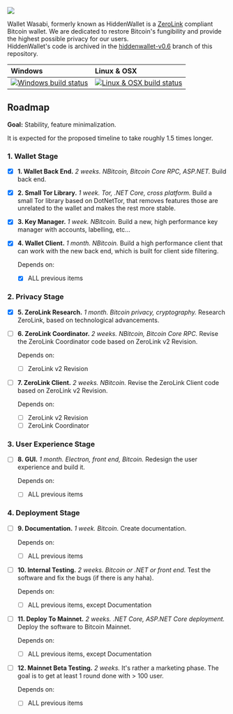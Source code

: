 ![](https://i.imgur.com/aSlAfNA.png)

Wallet Wasabi, formerly known as HiddenWallet is a [ZeroLink](https://github.com/nopara73/ZeroLink) compliant Bitcoin wallet. We are dedicated to restore Bitcoin's fungibility and provide the highest possible privacy for our users.  
HiddenWallet's code is archived in the [hiddenwallet-v0.6](https://github.com/zkSNACKs/WalletWasabi/tree/hiddenwallet-v0.6) branch of this repository.

| Windows | Linux & OSX
| :---- | :------ |
[![Windows build status][1]][2] | [![Linux & OSX build status][3]][4] |

[1]: https://ci.appveyor.com/api/projects/status/5om770ij8gnykqab?svg=true
[2]: https://ci.appveyor.com/project/nopara73/walletwasabi
[3]: https://travis-ci.org/nopara73/WalletWasabi.svg?branch=master
[4]: https://travis-ci.org/nopara73/WalletWasabi

## Roadmap

**Goal:** Stability, feature minimalization.

It is expected for the proposed timeline to take roughly 1.5 times longer.

### 1. Wallet Stage

- [x] **1. Wallet Back End.** *2 weeks. NBitcoin, Bitcoin Core RPC, ASP.NET.* Build back end.
- [x] **2. Small Tor Library.** *1 week. Tor, .NET Core, cross platform.* Build a small Tor library based on DotNetTor, that removes features those are unrelated to the wallet and makes the rest more stable.
- [x] **3. Key Manager.** *1 week. NBitcoin.* Build a new, high performance key manager with accounts, labelling, etc...
- [x] **4. Wallet Client.** *1 month. NBitcoin.* Build a high performance client that can work with the new back end, which is built for client side filtering.

  Depends on:
  - [x] ALL previous items
  
### 2. Privacy Stage

- [x] **5. ZeroLink Research.** *1 month. Bitcoin privacy, cryptography.* Research ZeroLink, based on technological advancements.
- [ ] **6. ZeroLink Coordinator.** *2 weeks. NBitcoin, Bitcoin Core RPC.* Revise the ZeroLink Coordinator code based on ZeroLink v2 Revision.

  Depends on:
  - [ ] ZeroLink v2 Revision
  
- [ ] **7. ZeroLink Client.** *2 weeks. NBitcoin.* Revise the ZeroLink Client code based on ZeroLink v2 Revision.

  Depends on:
  - [ ] ZeroLink v2 Revision
  - [ ] ZeroLink Coordinator

### 3. User Experience Stage

- [ ] **8. GUI.** *1 month. Electron, front end, Bitcoin.* Redesign the user experience and build it.

  Depends on:
  - [ ] ALL previous items
  
### 4. Deployment Stage
  
- [ ] **9. Documentation.** *1 week. Bitcoin.* Create documentation.

  Depends on:
  - [ ] ALL previous items
  
- [ ] **10. Internal Testing.** *2 weeks. Bitcoin or .NET or front end.* Test the software and fix the bugs (if there is any haha).

  Depends on:
  - [ ] ALL previous items, except Documentation
  
- [ ] **11. Deploy To Mainnet.** *2 weeks. .NET Core, ASP.NET Core deployment.* Deploy the software to Bitcoin Mainnet.

  Depends on:
  - [ ] ALL previous items, except Documentation
  
- [ ] **12. Mainnet Beta Testing.** *2 weeks.* It's rather a marketing phase. The goal is to get at least 1 round done with > 100 user.

  Depends on:
  - [ ] ALL previous items
  
